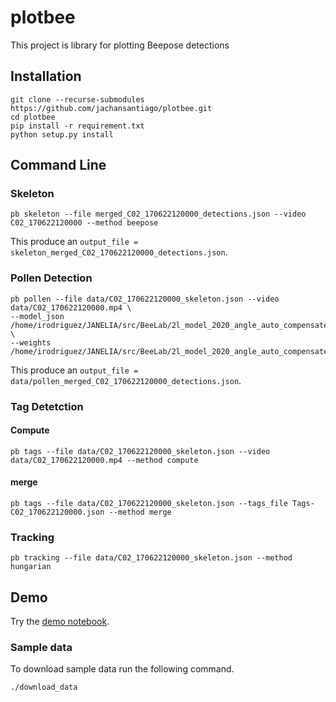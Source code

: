 # plotbee
This project is library for plotting Beepose detections

## Installation

```
git clone --recurse-submodules https://github.com/jachansantiago/plotbee.git
cd plotbee
pip install -r requirement.txt
python setup.py install
```

## Command Line

### Skeleton
```
pb skeleton --file merged_C02_170622120000_detections.json --video C02_170622120000 --method beepose
```
This produce an `output_file = skeleton_merged_C02_170622120000_detections.json`.

### Pollen Detection

```
pb pollen --file data/C02_170622120000_skeleton.json --video data/C02_170622120000.mp4 \
--model_json /home/irodriguez/JANELIA/src/BeeLab/2l_model_2020_angle_auto_compensated1.json \
--weights /home/irodriguez/JANELIA/src/BeeLab/2l_model_2020_angle_auto_compensated1.h5
```
This produce an `output_file = data/pollen_merged_C02_170622120000_detections.json`.

### Tag Detetction
#### Compute
```
pb tags --file data/C02_170622120000_skeleton.json --video data/C02_170622120000.mp4 --method compute
```

#### merge
```
pb tags --file data/C02_170622120000_skeleton.json --tags_file Tags-C02_170622120000.json --method merge
```

### Tracking
```
pb tracking --file data/C02_170622120000_skeleton.json --method hungarian
```

## Demo

Try the [demo notebook](https://github.com/jachansantiago/plotbee/blob/master/notebooks/video_example.ipynb).

### Sample data
To download sample data run the following command.
```
./download_data
```


